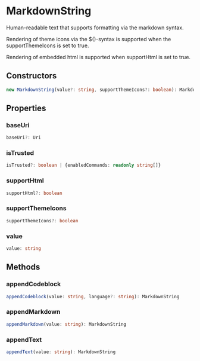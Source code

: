 # MarkdownString

Human-readable text that supports formatting via the markdown syntax.

Rendering of theme icons via the $(<name>)-syntax is supported when the supportThemeIcons is set to true.

Rendering of embedded html is supported when supportHtml is set to true.

## Constructors

```typescript
new MarkdownString(value?: string, supportThemeIcons?: boolean): MarkdownString
```

## Properties

### baseUri

```typescript
baseUri?: Uri
```

### isTrusted

```typescript
isTrusted?: boolean | {enabledCommands: readonly string[]}
```

### supportHtml

```typescript
supportHtml?: boolean
```

### supportThemeIcons

```typescript
supportThemeIcons?: boolean
```

### value

```typescript
value: string
```

## Methods

### appendCodeblock

```typescript
appendCodeblock(value: string, language?: string): MarkdownString
```

### appendMarkdown

```typescript
appendMarkdown(value: string): MarkdownString
```

### appendText

```typescript
appendText(value: string): MarkdownString
```

[Uri]: Uri.md
